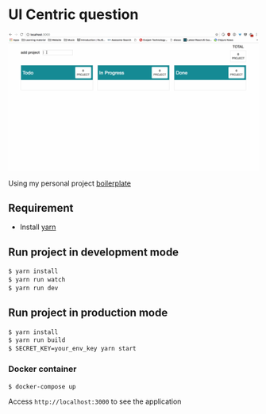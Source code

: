 # UI Centric question

![alt text](https://raw.githubusercontent.com/hung-phan/zendesk-test/master/ui-question/screenshot.gif "application screenshot")

Using my personal project [boilerplate](https://github.com/hung-phan/koa-react-isomorphic)

## Requirement
- Install [yarn](https://github.com/yarnpkg/yarn)

## Run project in development mode

```bash
$ yarn install
$ yarn run watch
$ yarn run dev
```

## Run project in production mode

```bash
$ yarn install
$ yarn run build
$ SECRET_KEY=your_env_key yarn start
```

### Docker container

```bash
$ docker-compose up
```

Access `http://localhost:3000` to see the application
